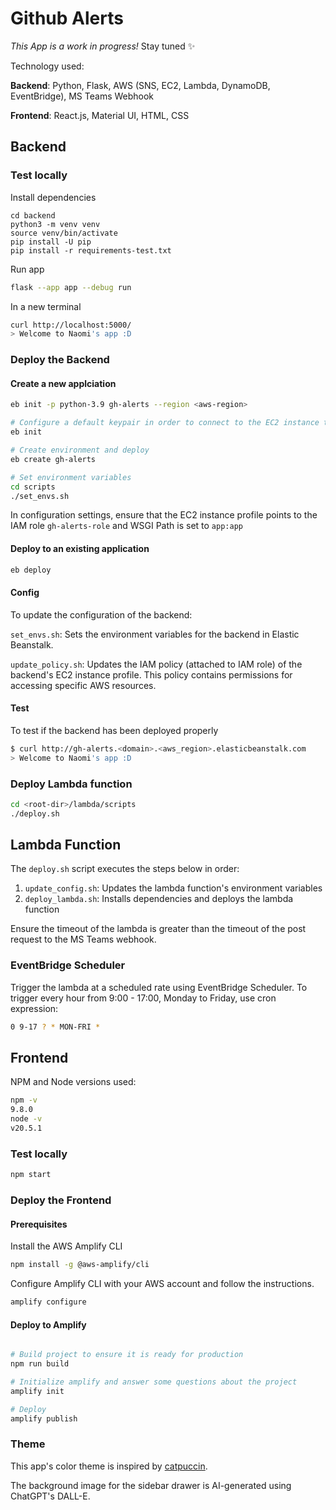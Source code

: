 # Github Alerts

_This App is a work in progress!_ Stay tuned :sparkles:

Technology used:

**Backend**: Python, Flask, AWS (SNS, EC2, Lambda, DynamoDB, EventBridge), MS Teams Webhook

**Frontend**: React.js, Material UI, HTML, CSS

## Backend

### Test locally

Install dependencies

```python3
cd backend
python3 -m venv venv
source venv/bin/activate
pip install -U pip
pip install -r requirements-test.txt
```

Run app

```sh
flask --app app --debug run
```

In a new terminal

```sh
curl http://localhost:5000/
> Welcome to Naomi's app :D
```

### Deploy the Backend

#### Create a new applciation

```sh
eb init -p python-3.9 gh-alerts --region <aws-region>

# Configure a default keypair in order to connect to the EC2 instance that hosts your app
eb init

# Create environment and deploy
eb create gh-alerts

# Set environment variables
cd scripts
./set_envs.sh
```

In configuration settings, ensure that the EC2 instance profile points to the IAM role `gh-alerts-role` and WSGI Path is set to `app:app`

#### Deploy to an existing application

```sh
eb deploy
```

#### Config

To update the configuration of the backend:

`set_envs.sh`: Sets the environment variables for the backend in Elastic Beanstalk.

`update_policy.sh`: Updates the IAM policy (attached to IAM role) of the backend's EC2 instance profile. This policy contains permissions for accessing specific AWS resources.

#### Test

To test if the backend has been deployed properly

```bash
$ curl http://gh-alerts.<domain>.<aws_region>.elasticbeanstalk.com
> Welcome to Naomi's app :D
```

### Deploy Lambda function

```sh
cd <root-dir>/lambda/scripts
./deploy.sh
```

## Lambda Function

The `deploy.sh` script executes the steps below in order:

1. `update_config.sh`: Updates the lambda function's environment variables
2. `deploy_lambda.sh`: Installs dependencies and deploys the lambda function

Ensure the timeout of the lambda is greater than the timeout of the post request to the MS Teams webhook.

### EventBridge Scheduler

Trigger the lambda at a scheduled rate using EventBridge Scheduler. To trigger every hour from 9:00 - 17:00, Monday to Friday, use cron expression:

```sh
0 9-17 ? * MON-FRI *
```

## Frontend

NPM and Node versions used:

```sh
npm -v
9.8.0
node -v
v20.5.1
```

### Test locally

```sh
npm start
```

### Deploy the Frontend

#### Prerequisites

Install the AWS Amplify CLI

```bash
npm install -g @aws-amplify/cli
```

Configure Amplify CLI with your AWS account and follow the instructions.

```bash
amplify configure
```

#### Deploy to Amplify

```bash

# Build project to ensure it is ready for production
npm run build

# Initialize amplify and answer some questions about the project
amplify init

# Deploy
amplify publish
```

### Theme

This app's color theme is inspired by [catpuccin](https://github.com/catppuccin/catppuccin).

The background image for the sidebar drawer is AI-generated using ChatGPT's DALL-E.
